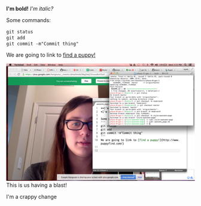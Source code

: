 **I'm bold!**
*I'm italic?*

Some commands:
```
git status
git add
git commit -m"Commit thing"
```
We are going to link to [find a puppy!](http://www.puppyfind.com/)

<img src = "gps1.png"> This is us having a blast!

I'm a crappy change

